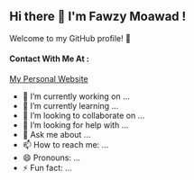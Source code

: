 ## Hi there 👋 I'm Fawzy Moawad !   
Welcome to my GitHub profile! 🌟
#### Contact With Me At :
<a href="https://fawzymoawad.com/">My Personal Website</a>

- 🔭 I’m currently working on ...
- 🌱 I’m currently learning ...
- 👯 I’m looking to collaborate on ...
- 🤔 I’m looking for help with ...
- 💬 Ask me about ...
- 📫 How to reach me: ...
- 😄 Pronouns: ...
- ⚡ Fun fact: ...

